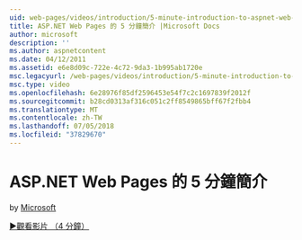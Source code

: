 ```yaml
---
uid: web-pages/videos/introduction/5-minute-introduction-to-aspnet-web-pages
title: ASP.NET Web Pages 的 5 分鐘簡介 |Microsoft Docs
author: microsoft
description: ''
ms.author: aspnetcontent
ms.date: 04/12/2011
ms.assetid: e6e8d09c-722e-4c72-9da3-1b995ab1720e
msc.legacyurl: /web-pages/videos/introduction/5-minute-introduction-to-aspnet-web-pages
msc.type: video
ms.openlocfilehash: 6e28976f85df2596453e54f7c2c1697839f2012f
ms.sourcegitcommit: b28cd0313af316c051c2ff8549865bff67f2fbb4
ms.translationtype: MT
ms.contentlocale: zh-TW
ms.lasthandoff: 07/05/2018
ms.locfileid: "37829670"
---
```

<a name="5-minute-introduction-to-aspnet-web-pages"></a>ASP.NET Web Pages 的 5 分鐘簡介
====================
by [Microsoft](https://github.com/microsoft)

[&#9654;觀看影片 （4 分鐘）](https://channel9.msdn.com/Blogs/ASP-NET-Site-Videos/5-minute-introduction-to-aspnet-web-pages)
